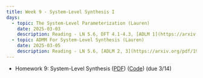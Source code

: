 ```yaml
---
title: Week 9 - System-Level Synthesis I
days:
  - topic: The System-Level Parameterization (Lauren)
    date: 2025-03-03
    description: Reading - LN 5.6, DFT 4.1-4.3, [ADLM 1](https://arxiv.org/pdf/1904.01634)
  - topic: ADMM For System-Level Synthesis (Lauren)
    date: 2025-03-05
    description: Reading - LN 5.6, [ADLM 2, 3](https://arxiv.org/pdf/1904.01634)
---
```


- Homework 9: System-Level Synthesis ([PDF](./assets/hw/CDS_131_Homework_9.pdf)) ([Code](./assets/hw/ADMM_for_SLS.ipynb)) (due 3/14)

<a id="Week10"></a>
